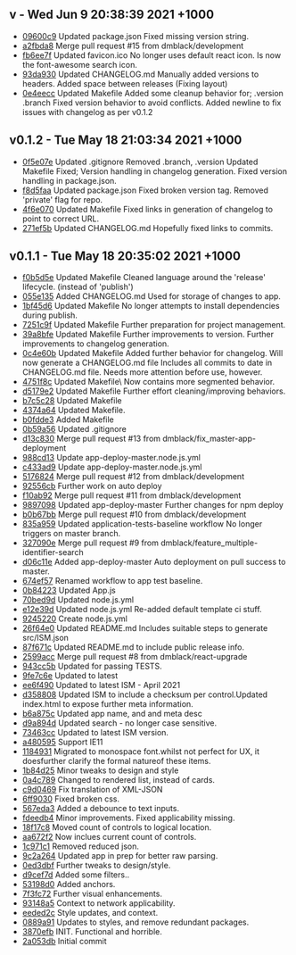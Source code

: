v - Wed Jun 9 20:38:39 2021 +1000
--------------------------------------
 - [09600c9](../../commit/09600c9) Updated package.json Fixed missing version string.
 - [a2fbda8](../../commit/a2fbda8) Merge pull request #15 from dmblack/development
 - [fb6ee7f](../../commit/fb6ee7f) Updated favicon.ico No longer uses default react icon. Is now the font-awesome search icon.
 - [93da930](../../commit/93da930) Updated CHANGELOG.md Manually added versions to headers. Added space between releases (Fixing layout)
 - [0e4eecc](../../commit/0e4eecc) Updated Makefile Added some cleanup behavior for; .version .branch Fixed version behavior to avoid conflicts. Added newline to fix issues with changelog as per v0.1.2

v0.1.2 - Tue May 18 21:03:34 2021 +1000
--------------------------------------
 - [0f5e07e](../../commit/0f5e07e) Updated .gitignore Removed .branch, .version Updated Makefile Fixed; Version handling in changelog generation. Fixed version handling in package.json.
 - [f8d5faa](../../commit/f8d5faa) Updated package.json Fixed broken version tag. Removed 'private' flag for repo.
 - [4f6e070](../../commit/4f6e070) Updated Makefile Fixed links in generation of changelog to point to correct URL.
 - [271ef5b](../../commit/271ef5b) Updated CHANGELOG.md Hopefully fixed links to commits.

v0.1.1 - Tue May 18 20:35:02 2021 +1000
--------------------------------------
 - [f0b5d5e](../../commit/f0b5d5e) Updated Makefile Cleaned language around the 'release' lifecycle. (instead of 'publish')
 - [055e135](../../commit/055e135) Added CHANGELOG.md Used for storage of changes to app.
 - [1bf45d6](../../commit/1bf45d6) Updated Makefile No longer attempts to install dependencies during publish.
 - [7251c9f](../../commit/7251c9f) Updated Makefile Further preparation for project management.
 - [39a8bfe](../../commit/39a8bfe) Updated Makefile Further improvements to version. Further improvements to changelog generation.
 - [0c4e60b](../../commit/0c4e60b) Updated Makefile Added further behavior for changelog. Will now generate a CHANGELOG.md file Includes all commits to date in CHANGELOG.md file. Needs more attention before use, however.
 - [4751f8c](../../commit/4751f8c) Updated Makefile\ Now contains more segmented behavior.
 - [d5179e2](../../commit/d5179e2) Updated Makefile Further effort cleaning/improving behaviors.
 - [b7c5c28](../../commit/b7c5c28) Updated Makefile
 - [4374a64](../../commit/4374a64) Updated Makefile.
 - [b0fdde3](../../commit/b0fdde3) Added Makefile
 - [0b59a56](../../commit/0b59a56) Updated .gitignore
 - [d13c830](../../commit/d13c830) Merge pull request #13 from dmblack/fix_master-app-deployment
 - [988cd13](../../commit/988cd13) Update app-deploy-master.node.js.yml
 - [c433ad9](../../commit/c433ad9) Update app-deploy-master.node.js.yml
 - [5176824](../../commit/5176824) Merge pull request #12 from dmblack/development
 - [92556cb](../../commit/92556cb) Further work on auto deploy
 - [f10ab92](../../commit/f10ab92) Merge pull request #11 from dmblack/development
 - [9897098](../../commit/9897098) Updated app-deploy-master Further changes for npm deploy
 - [b0b67bb](../../commit/b0b67bb) Merge pull request #10 from dmblack/development
 - [835a959](../../commit/835a959) Updated application-tests-baseline workflow No longer triggers on master branch.
 - [327090e](../../commit/327090e) Merge pull request #9 from dmblack/feature_multiple-identifier-search
 - [d06c11e](../../commit/d06c11e) Added app-deploy-master Auto deployment on pull success to master.
 - [674ef57](../../commit/674ef57) Renamed workflow to app test baseline.
 - [0b84223](../../commit/0b84223) Updated App.js
 - [70bed9d](../../commit/70bed9d) Updated node.js.yml
 - [e12e39d](../../commit/e12e39d) Updated node.js.yml Re-added default template ci stuff.
 - [9245220](../../commit/9245220) Create node.js.yml
 - [26f64e0](../../commit/26f64e0) Updated README.md Includes suitable steps to generate src/ISM.json
 - [87f671c](../../commit/87f671c) Updated README.md to include public release info.
 - [2599acc](../../commit/2599acc) Merge pull request #8 from dmblack/react-upgrade
 - [943cc5b](../../commit/943cc5b) Updated for passing TESTS.
 - [9fe7c6e](../../commit/9fe7c6e) Updated to latest
 - [ee6f490](../../commit/ee6f490) Updated to latest ISM - April 2021
 - [d358808](../../commit/d358808) Updated ISM to include a checksum per control.Updated index.html to expose further meta information.
 - [b6a875c](../../commit/b6a875c) Updated app name, and and meta desc
 - [d9a894d](../../commit/d9a894d) Updated search - no longer case sensitive.
 - [73463cc](../../commit/73463cc) Updated to latest ISM version.
 - [a480595](../../commit/a480595) Support IE11
 - [1184931](../../commit/1184931) Migrated to monospace font.whilst not perfect for UX, it doesfurther clarify the formal natureof these items.
 - [1b84d25](../../commit/1b84d25) Minor tweaks to design and style
 - [0a4c789](../../commit/0a4c789) Changed to rendered list, instead of cards.
 - [c9d0469](../../commit/c9d0469) Fix translation of XML-JSON
 - [6ff9030](../../commit/6ff9030) Fixed broken css.
 - [567eda3](../../commit/567eda3) Added a debounce to text inputs.
 - [fdeedb4](../../commit/fdeedb4) Minor improvements. Fixed applicability missing.
 - [18f17c8](../../commit/18f17c8) Moved count of controls to logical location.
 - [aa672f2](../../commit/aa672f2) Now inclues current count of controls.
 - [1c971c1](../../commit/1c971c1) Removed reduced json.
 - [9c2a264](../../commit/9c2a264) Updated app in prep for better raw parsing.
 - [0ed3dbf](../../commit/0ed3dbf) Further tweaks to design/style.
 - [d9cef7d](../../commit/d9cef7d) Added some filters..
 - [53198d0](../../commit/53198d0) Added anchors.
 - [7f3fc72](../../commit/7f3fc72) Further visual enhancements.
 - [93148a5](../../commit/93148a5) Context to network applicability.
 - [eeded2c](../../commit/eeded2c) Style updates, and context.
 - [0889a91](../../commit/0889a91) Updates to styles, and remove redundant packages.
 - [3870efb](../../commit/3870efb) INIT. Functional and horrible.
 - [2a053db](../../commit/2a053db) Initial commit
